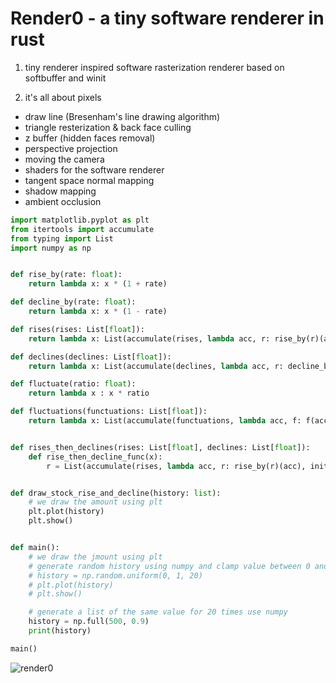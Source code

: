 # Render0 - a tiny software renderer in rust

1. tiny renderer inspired software rasterization renderer based on softbuffer and winit

2. it's all about pixels

- draw line (Bresenham's line drawing algorithm)
- triangle resterization & back face culling
- z buffer (hidden faces removal)
- perspective projection
- moving the camera
- shaders for the software renderer
- tangent space normal mapping
- shadow mapping
- ambient occlusion

```py
import matplotlib.pyplot as plt
from itertools import accumulate
from typing import List
import numpy as np


def rise_by(rate: float):
    return lambda x: x * (1 + rate)

def decline_by(rate: float):
    return lambda x: x * (1 - rate)

def rises(rises: List[float]):
    return lambda x: List(accumulate(rises, lambda acc, r: rise_by(r)(acc), initial=x))

def declines(declines: List[float]):
    return lambda x: List(accumulate(declines, lambda acc, r: decline_by(r)(acc), initial=x))

def fluctuate(ratio: float):
    return lambda x : x * ratio

def fluctuations(functuations: List[float]):
    return lambda x: List(accumulate(functuations, lambda acc, f: f(acc), initial=x))


def rises_then_declines(rises: List[float], declines: List[float]):
    def rise_then_decline_func(x):
        r = List(accumulate(rises, lambda acc, r: rise_by(r)(acc), initial=x))


def draw_stock_rise_and_decline(history: list):
    # we draw the amount using plt
    plt.plot(history)
    plt.show()


def main():
    # we draw the jmount using plt
    # generate random history using numpy and clamp value between 0 and 1
    # history = np.random.uniform(0, 1, 20)
    # plt.plot(history)
    # plt.show()

    # generate a list of the same value for 20 times use numpy
    history = np.full(500, 0.9)
    print(history)

main()

```

![render0](https://upload.wikimedia.org/wikipedia/commons/d/d1/Rendering_eq.png)
